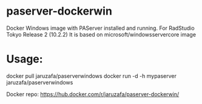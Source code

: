 # paserver-dockerwin
Docker Windows image with PAServer installed and running. For RadStudio Tokyo Release 2 (10.2.2)
It is based on microsoft/windowsservercore image

# Usage:
docker pull jaruzafa/paserverwindows
docker run -d -h mypaserver jaruzafa/paserverwindows

Docker repo: https://hub.docker.com/r/jaruzafa/paserver-dockerwin/
